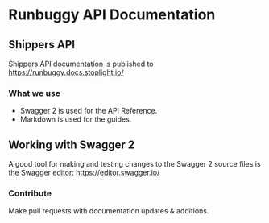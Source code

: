 # Runbuggy API Documentation

## Shippers API
Shippers API documentation is published to https://runbuggy.docs.stoplight.io/

### What we use
* Swagger 2 is used for the API Reference.
* Markdown is used for the guides.

## Working with Swagger 2
A good tool for making and testing changes to the Swagger 2 source files is the Swagger editor: https://editor.swagger.io/

### Contribute
Make pull requests with documentation updates & additions.
